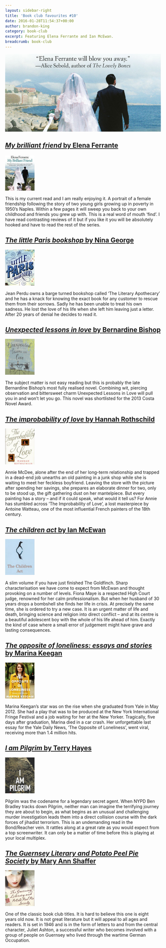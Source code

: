 ```yaml
---
layout: sidebar-right
title: 'Book club favourites #10'
date: 2016-01-28T11:54:37+00:00
author: brandon-king
category: book-club
excerpt: Featuring Elena Ferrante and Ian McEwan.
breadcrumb: book-club
---
```

![My brilliant friend by Elena Ferrante](/images/featured/featured-my-brilliant-friend.jpg)

## [<cite>My brilliant friend</cite> by Elena Ferrante](https://suffolk.spydus.co.uk/cgi-bin/spydus.exe/ENQ/OPAC/BIBENQ?BRN=1721712)

[![My brilliant friend by Elena Ferrante](/images/article/my-brilliant-friend.jpg)](https://suffolk.spydus.co.uk/cgi-bin/spydus.exe/ENQ/OPAC/BIBENQ?BRN=1721712)

This is my current read and I am really enjoying it. A portrait of a female friendship following the story of two young girls growing up in poverty in 1950’s Naples. Within a few pages it will sweep you back to your own childhood and friends you grew up with. This is a real word of mouth ‘find’. I have read contrasting reviews of it but if you like it you will be absolutely hooked and have to read the rest of the series.

## [<cite>The little Paris bookshop</cite> by Nina George](https://suffolk.spydus.co.uk/cgi-bin/spydus.exe/ENQ/OPAC/BIBENQ?BRN=1737913)

[![The little Paris bookshop by Nina George](/images/article/the-little-paris-bookshop.jpg)](https://suffolk.spydus.co.uk/cgi-bin/spydus.exe/ENQ/OPAC/BIBENQ?BRN=1737913)

Jean Perdu owns a barge turned bookshop called ‘The Literary Apothecary’ and he has a knack for knowing the exact book for any customer to rescue them from their sorrows. Sadly he has been unable to treat his own sadness. He lost the love of his life when she left him leaving just a letter. After 20 years of denial he decides to read it.

## [<cite>Unexpected lessons in love</cite> by Bernardine Bishop](https://suffolk.spydus.co.uk/cgi-bin/spydus.exe/ENQ/OPAC/BIBENQ?BRN=1395319)

[![Unexpected lessons in love by Bernardine Bishop](/images/article/unexpected-lessons-in-love.jpg)](https://suffolk.spydus.co.uk/cgi-bin/spydus.exe/ENQ/OPAC/BIBENQ?BRN=1395319)

The subject matter is not easy reading but this is probably the late Bernardine Bishop’s most fully realised novel. Combining wit, piercing observation and bittersweet charm Unexpected Lessons in Love will pull you in and won’t let you go. This novel was shortlisted for the 2013 Costa Novel Award.

## [<cite>The improbability of love</cite> by Hannah Rothschild](https://suffolk.spydus.co.uk/cgi-bin/spydus.exe/ENQ/OPAC/BIBENQ?BRN=1754093)

[![The improbability of love by Hannah Rothschild](/images/article/the-improbability-of-love.jpg)](https://suffolk.spydus.co.uk/cgi-bin/spydus.exe/ENQ/OPAC/BIBENQ?BRN=1754093)

Annie McDee, alone after the end of her long-term relationship and trapped in a dead-end job unearths an old painting in a junk shop while she is waiting to meet her feckless boyfriend. Leaving the store with the picture after spending her savings, she prepares an elaborate dinner for two, only to be stood up, the gift gathering dust on her mantelpiece. But every painting has a story &#8211; and if it could speak, what would it tell us? For Annie has stumbled across &#8216;The Improbability of Love&#8217;, a lost masterpiece by Antoine Watteau, one of the most influential French painters of the 18th century.

## [<cite>The children act</cite> by Ian McEwan](https://suffolk.spydus.co.uk/cgi-bin/spydus.exe/ENQ/OPAC/BIBENQ?BRN=1642891)

[![The children act by Ian McEwan](/images/article/the-children-act.jpg)](https://suffolk.spydus.co.uk/cgi-bin/spydus.exe/ENQ/OPAC/BIBENQ?BRN=1642891)

A slim volume if you have just finished The Goldfinch. Sharp characterisation we have come to expect from McEwan and thought provoking on a number of levels. Fiona Maye is a respected High Court judge, renowned for her calm professionalism. But when her husband of 30 years drops a bombshell she finds her life in crisis. At precisely the same time, she is ordered to try a new case. It is an urgent matter of life and death, bringing science and religion into direct conflict &#8211; and at its centre is a beautiful adolescent boy with the whole of his life ahead of him. Exactly the kind of case where a small error of judgement might have grave and lasting consequences.

## [<cite>The opposite of loneliness: essays and stories</cite> by Marina Keegan](https://suffolk.spydus.co.uk/cgi-bin/spydus.exe/ENQ/OPAC/BIBENQ?BRN=1646442)

[![The opposite of loneliness: essays and stories by Marina Keegan](/images/article/the-opposite-of-loneliness.jpg)](https://suffolk.spydus.co.uk/cgi-bin/spydus.exe/ENQ/OPAC/BIBENQ?BRN=1646442)

Marina Keegan&#8217;s star was on the rise when she graduated from Yale in May 2012. She had a play that was to be produced at the New York International Fringe Festival and a job waiting for her at the New Yorker. Tragically, five days after graduation, Marina died in a car crash. Her unforgettable last essay for the Yale Daily News, &#8216;The Opposite of Loneliness&#8217;, went viral, receiving more than 1.4 million hits.

## [<cite>I am Pilgrim</cite> by Terry Hayes](https://suffolk.spydus.co.uk/cgi-bin/spydus.exe/ENQ/OPAC/BIBENQ?BRN=1564405)

[![I am Pilgrim by Terry Hayes](/images/article/i-am-pilgrim.jpg)](https://suffolk.spydus.co.uk/cgi-bin/spydus.exe/ENQ/OPAC/BIBENQ?BRN=1564405)

Pilgrim was the codename for a legendary secret agent. When NYPD Ben Bradley tracks down Pilgrim, neither man can imagine the terrifying journey they are about to begin, as what begins as an unusual and challenging murder investigation leads them into a direct collision course with the dark forces of jihadist terrorism. This is an undemanding read in the Bond/Reacher vein. It rattles along at a great rate as you would expect from a top screenwriter. It can only be a matter of time before this is playing at your local multiplex.

## [<cite>The Guernsey Literary and Potato Peel Pie Society</cite> by Mary Ann Shaffer](https://suffolk.spydus.co.uk/cgi-bin/spydus.exe/ENQ/OPAC/BIBENQ?BRN=456085)

[![The Guernsey Literary and Potato Peel Pie Society by Mary Ann Shaffer](/images/article/the-guernsey-literary-and-potato-peel-pie-society.jpg)](https://suffolk.spydus.co.uk/cgi-bin/spydus.exe/ENQ/OPAC/BIBENQ?BRN=456085)

One of the classic book club titles. It is hard to believe this one is eight years old now. It is not great literature but it will appeal to all ages and readers. It is set in 1946 and is in the form of letters to and from the central character, Juliet Ashton, a successful writer who becomes involved with a group of people on Guernsey who lived through the wartime German Occupation.
